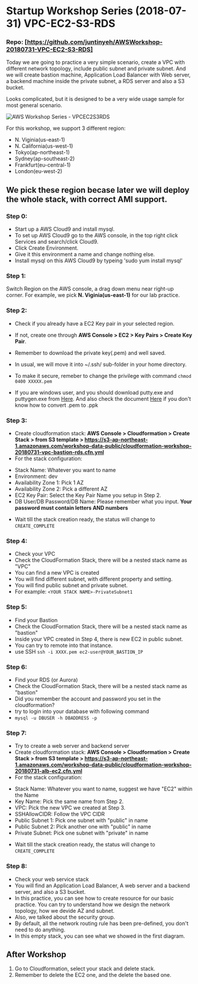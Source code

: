Startup Workshop Series (2018-07-31) VPC-EC2-S3-RDS
======
### Repo: [https://github.com/juntinyeh/AWSWorkshop-20180731-VPC-EC2-S3-RDS]

Today we are going to practice a very simple scenario, create a VPC with different network topology, include public subnet and private subnet. And we will create bastion machine, Application Load Balancer with Web server, a backend machine inside the private subnet, a RDS server and also a S3 bucket.

Looks complicated, but it is designed to be a very wide usage sample for most general scenario.

![AWS Workshop Series - VPCEC2S3RDS](https://raw.githubusercontent.com/juntinyeh/AWSWorkshop-20180731-VPC-EC2-S3-RDS/master/images/vpcec2s3rds.png)

For this workshop, we support 3 different region: 
* N. Viginia(us-east-1)
* N. California(us-west-1)
* Tokyo(ap-northeast-1)
* Sydney(ap-southeast-2) 
* Frankfurt(eu-central-1)
* London(eu-west-2)

We pick these region becase later we will deploy the whole stack, with correct AMI support.
------

### Step 0:
* Start up a AWS Cloud9 and install mysql.
* To set up AWS Cloud9 go to the AWS console, in the top right click Services and search/click Cloud9.
* Click Create Environment.
* Give it this environment a name and change nothing else.
* Install mysql on this AWS Cloud9 by typeing 'sudo yum install mysql'

### Step 1:
Switch Region on the AWS console, a drag down menu near right-up corner.
For example, we pick **N. Viginia(us-east-1)** for our lab practice.

### Step 2:
* Check if you already have a EC2 Key pair in your selected region. 
* If not, create one through **AWS Console > EC2 > Key Pairs > Create Key Pair**. 
* Remember to download the private key(.pem) and well saved. 
* In usual, we will move it into ~/.ssh/ sub-folder in your home directory.
* To make it secure, remeber to change the privilege with command 
``` chmod 0400 XXXXX.pem ```

* If you are windows user, and you should download putty.exe and puttygen.exe from [Here](https://www.chiark.greenend.org.uk/~sgtatham/putty/latest.html). And also check the document [Here](https://www.ssh.com/ssh/putty/windows/puttygen) if you don't know how to convert .pem to .ppk

### Step 3:
* Create cloudformation stack: **AWS Console > Cloudformation > Create Stack > from S3 template >
https://s3-ap-northeast-1.amazonaws.com/workshop-data-public/cloudformation-workshop-20180731-vpc-bastion-rds.cfn.yml**
* For the stack configuration:
- Stack Name: Whatever you want to name
- Environment: dev
- Availability Zone 1: Pick 1 AZ
- Availability Zone 2: Pick a different AZ
- EC2 Key Pair: Select the Key Pair Name you setup in Step 2.
- DB User/DB Password/DB Name: Please remember what you input. **Your password must contain letters AND numbers**
* Wait till the stack creation ready, the status will change to `CREATE_COMPLETE`

### Step 4:
* Check your VPC
* Check the CloudFormation Stack, there will be a nested stack name as "VPC"
* You can find a new VPC is created
* You will find different subnet, with different property and setting.
* You will find public subnet and private subnet.
* For example: `<YOUR STACK NAME>-PrivateSubnet1`

### Step 5:
* Find your Bastion
* Check the CloudFormation Stack, there will be a nested stack name as "bastion"
* Inside your VPC created in Step 4, there is new EC2 in public subnet.
* You can try to remote into that instance.
* use SSH `ssh -i XXXX.pem ec2-user@YOUR_BASTION_IP`

### Step 6:
* Find your RDS (or Aurora)
* Check the CloudFormation Stack, there will be a nested stack name as "bastion"
* Did you remember the account and password you set in the cloudformation?
* try to login into your database with following command 
* `mysql -u DBUSER -h DBADDRESS -p `

### Step 7:
* Try to create a web server and backend server
* Create cloudformation stack: **AWS Console > Cloudformation > Create Stack > from S3 template >
https://s3-ap-northeast-1.amazonaws.com/workshop-data-public/cloudformation-workshop-20180731-alb-ec2.cfn.yml**
* For the stack configuration:
- Stack Name: Whatever you want to name, suggest we have "EC2" within the Name
- Key Name: Pick the same name from Step 2.
- VPC: Pick the new VPC we created at Step 3. 
- SSHAllowCIDR: Follow the VPC CIDR
- Public Subnet 1: Pick one subnet with "public" in name
- Public Subnet 2: Pick another one with "public" in name
- Private Subnet: Pick one subnet with "private" in name
* Wait till the stack creation ready, the status will change to `CREATE_COMPLETE`

### Step 8:
* Check your web service stack
* You will find an Application Load Balancer, A web server and a backend server, and also a S3 bucket.
* In this practice, you can see how to create resource for our basic practice. You can try to understand how we design the network topology, how we devide AZ and subnet.
* Also, we talked about the security group. 
* By default, all the network routing rule has been pre-defined, you don't need to do anything. 
* In this empty stack, you can see what we showed in the first diagram.

## After Workshop
1. Go to Cloudformation, select your stack and delete stack.
2. Remember to delete the EC2 one, and the delete the based one.
